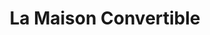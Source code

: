 ---
title: "La Maison Convertible"
url: /montigny-les-cormeilles/la-maison-convertible/
shop: Möbel
---
